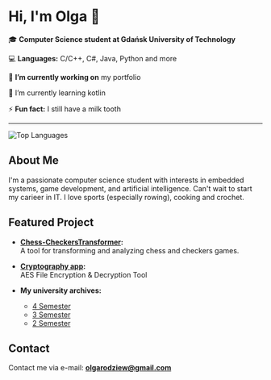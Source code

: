 # Hi, I'm Olga 👋

🎓 **Computer Science student at Gdańsk University of Technology**  

💻 **Languages:** C/C++, C#, Java, Python and more  

🔭 **I’m currently working on** my portfolio 

🌱 I’m currently learning kotlin

⚡ **Fun fact:** I still have a milk tooth

---
![Top Languages](https://github-readme-stats.vercel.app/api/top-langs/?username=TheOlgen&layout=compact)

## About Me

I'm a passionate computer science student with interests in embedded systems, game development, and artificial intelligence. Can't wait to start my carieer in IT. I love sports (especially rowing), cooking and crochet. 

## Featured Project

- **[Chess-CheckersTransformer](https://github.com/TheOlgen/Chess-CheckersTransformer):**  
  A tool for transforming and analyzing chess and checkers games.
  
- **[Cryptography app](https://github.com/TheOlgen/cryptography-project](https://github.com/TheOlgen/PGsem4)):**  
  AES File Encryption & Decryption Tool

- **My university archives:**
  - [4 Semester](https://github.com/TheOlgen/PGsem4)
  - [3 Semester](https://github.com/TheOlgen/PG_sem3)
  - [2 Semester](https://github.com/TheOlgen/PG_sem2)
  


## Contact

Contact me via e-mail: **olgarodziew@gmail.com**


<!--
**TheOlgen/TheOlgen** is a ✨ _special_ ✨ repository because its `README.md` (this file) appears on your GitHub profile.

Here are some ideas to get you started:

- 🔭 I’m currently working on ...
- 🌱 I’m currently learning ...
- 👯 I’m looking to collaborate on ...
- 🤔 I’m looking for help with ...
- 💬 Ask me about ...
- 📫 How to reach me: ...
- 😄 Pronouns: ...
- ⚡ Fun fact: ...
-->
